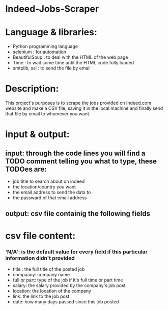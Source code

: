 # Indeed-Jobs-Scraper

# Language & libraries:
* Python programming language
* selenium : for automation 
* BeautifulSoup : to deal with the HTML of the web page
* Time : to wait some time until the HTML code fully loaded  
* smtplib, ssl : to send the file by email 
# Description:
This project's purposes is to scrape the jobs provided on Indeed.com website and make a CSV file, saving it in the local machine and finally send that file by email to whomever you want.

# input & output:
## input: through the code lines you will find a TODO comment telling you what to type, these TODOes are:
* job title to search about on indeed 
* the location/country you want
* the email address to send the data to 
* the passward of that email address
## output: csv file containig the following fields 
# csv file content:
### 'N/A': is the default value for every field if this particular information didn't provided
* title : the full title of the posted job
* compaany: company name 
* full or part: type of the job if it's full time or part time
* salary: the salary provided by the company's job post 
* location: the location of the company 
* link: the link to the job post 
* date: how many days passed since this job posted 

